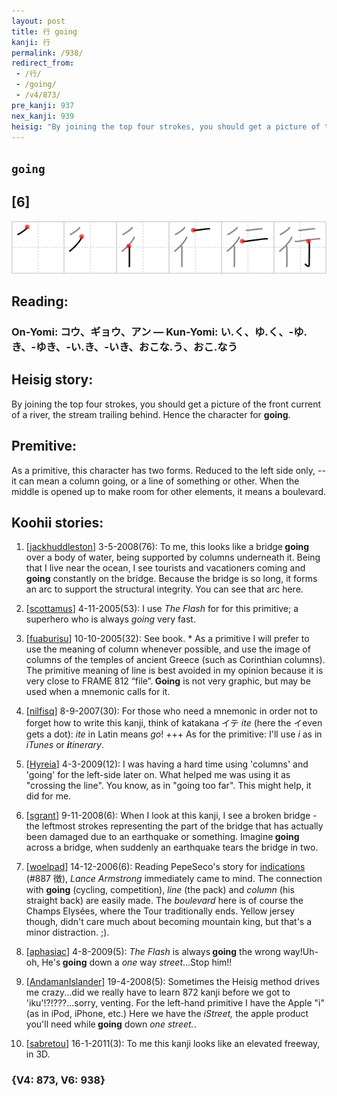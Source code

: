 ```yaml
---
layout: post
title: 行 going
kanji: 行
permalink: /938/
redirect_from:
 - /行/
 - /going/
 - /v4/873/
pre_kanji: 937
nex_kanji: 939
heisig: "By joining the top four strokes, you should get a picture of the front current of a river, the stream trailing behind. Hence the character for <b>going</b>. As a primitive, this character has two forms. Reduced to the left side only, -- it can mean a column going, or a line of something or other. When the middle is opened up to make room for other elements, it means a boulevard."
---
```


## `going`

## [6]

<div class="stroke"><img src="../images/E8A18C.png" /></div>

## Reading:

### On-Yomi: コウ、ギョウ、アン &mdash; Kun-Yomi: い.く、ゆ.く、-ゆ.き、-ゆき、-い.き、-いき、おこな.う、おこ.なう

## Heisig story:

By joining the top four strokes, you should get a picture of the front current of a river, the stream trailing behind. Hence the character for <b>going</b>.

## Premitive:

As a primitive, this character has two forms. Reduced to the left side only, -- it can mean a column going, or a line of something or other. When the middle is opened up to make room for other elements, it means a boulevard.

## Koohii stories:

1) [<a href="http://kanji.koohii.com/profile/jackhuddleston">jackhuddleston</a>] 3-5-2008(76): To me, this looks like a bridge<strong> going</strong> over a body of water, being supported by columns underneath it. Being that I live near the ocean, I see tourists and vacationers coming and<strong> going</strong> constantly on the bridge. Because the bridge is so long, it forms an arc to support the structural integrity. You can see that arc here.

2) [<a href="http://kanji.koohii.com/profile/scottamus">scottamus</a>] 4-11-2005(53): I use <em>The Flash</em> for for this primitive; a superhero who is always <em>going</em> very fast.

3) [<a href="http://kanji.koohii.com/profile/fuaburisu">fuaburisu</a>] 10-10-2005(32): See book. * As a primitive I will prefer to use the meaning of column whenever possible, and use the image of columns of the temples of ancient Greece (such as Corinthian columns). The primitive meaning of line is best avoided in my opinion because it is very close to FRAME 812 “file”.<strong> Going</strong> is not very graphic, but may be used when a mnemonic calls for it.

4) [<a href="http://kanji.koohii.com/profile/nilfisq">nilfisq</a>] 8-9-2007(30): For those who need a mnemonic in order not to forget how to write this kanji, think of katakana イテ <em>ite</em> (here the イeven gets a dot): <em>ite</em> in Latin means <em>go</em>! +++ As for the primitive: I&#039;ll use <em>i</em> as in <em>iTunes</em> or <em><strong>i</strong>tinerary</em>.

5) [<a href="http://kanji.koohii.com/profile/Hyreia">Hyreia</a>] 4-3-2009(12): I was having a hard time using &#039;columns&#039; and &#039;going&#039; for the left-side later on. What helped me was using it as &quot;crossing the line&quot;. You know, as in &quot;going too far&quot;. This might help, it did for me.

6) [<a href="http://kanji.koohii.com/profile/sgrant">sgrant</a>] 9-11-2008(6): When I look at this kanji, I see a broken bridge - the leftmost strokes representing the part of the bridge that has actually been damaged due to an earthquake or something. Imagine<strong> going</strong> across a bridge, when suddenly an earthquake tears the bridge in two.

7) [<a href="http://kanji.koohii.com/profile/woelpad">woelpad</a>] 14-12-2006(6): Reading PepeSeco&#039;s story for <a href="../v4/887">indications</a> (#887 徴), <em>Lance Armstrong</em> immediately came to mind. The connection with <strong>going</strong> (cycling, competition), <em>line</em> (the pack) and <em>column</em> (his straight back) are easily made. The <em>boulevard</em> here is of course the Champs Elysées, where the Tour traditionally ends. Yellow jersey though, didn&#039;t care much about becoming mountain king, but that&#039;s a minor distraction. ;).

8) [<a href="http://kanji.koohii.com/profile/aphasiac">aphasiac</a>] 4-8-2009(5): <em>The Flash</em> is always<strong> going</strong> the wrong way!Uh-oh, He&#039;s<strong> going</strong> down a <em>one</em> way <em>street</em>...Stop him!!

9) [<a href="http://kanji.koohii.com/profile/AndamanIslander">AndamanIslander</a>] 19-4-2008(5): Sometimes the Heisig method drives me crazy...did we really have to learn 872 kanji before we got to &#039;iku&#039;!?!???...sorry, venting. For the left-hand primitive I have the Apple &quot;i&quot; (as in iPod, iPhone, etc.) Here we have the <em>iStreet,</em> the apple product you&#039;ll need while<strong> going</strong> down <em>one street.</em>.

10) [<a href="http://kanji.koohii.com/profile/sabretou">sabretou</a>] 16-1-2011(3): To me this kanji looks like an elevated freeway, in 3D.

### {V4: 873, V6: 938}

